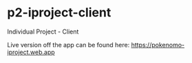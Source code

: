 # p2-iproject-client
Individual Project - Client

Live version off the app can be found here: [https://pokenomo-iproject.web.app
](https://pokenomo-iproject.web.app/)
